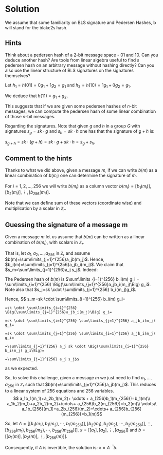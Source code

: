 # Solution

We assume that some familiarity on BLS signature and Pedersen Hashes, b will stand for the blake2s hash.

## Hints

Think about a pedersen hash of a 2-bit message space - 01 and 10. Can you deduce another hash? Are tools from linear algebra useful to find a pedersen hash on an arbitrary message without hashing directly? Can you also use the linear structure of BLS signatures on the signatures themselves?

Let $h_1=h(01)=0g_1 + 1g_2=g_1$ and $h_2=h(10)=1g_1 + 0g_2= g_1$.

We deduce that $h(11)=g_1+g_2$.

This suggests that if we are given some pedersen hashes of $n$-bit messages, we can compute the pedersen hash of some linear combination of those $n$-bit messages.

Regarding the signatures. Note that given $g$ and $h$ in a group $G$ with signatures $s_g=sk \cdot g$ and $s_h=sk \cdot h$ one has that the signature of $g+h$ is:

$s_{g+h}=sk \cdot (g+h)=sk \cdot g + sk \cdot h = s_g+s_h$.

## Comment to the hints

Thanks to what we did above, given a message $m$, if we can write $b(m)$ as a linear combination of $b(m_i)$ one can determine the signature of $m$.

For $i=1,2,\ldots, 256$ we will write $b(m_i)$ as a column vector $b(m_i) = [b_1(m_i)], [b_2(m_i)], \vdots, [b_{256}(m_i)]$.

Note that we can define sum of these vectors (coordinate wise) and multiplication by a scalar in $\mathbb{Z}_r$.

## Guessing the signature of a message m

Given a message $m$ let us assume that $b(m)$ can be written as a linear combination of $b(m_i)$, with scalars in $\mathbb{Z}_r$.

That is, let $a_1, a_2, \ldots, a_{256}$ in $\mathbb{Z}_r$ and assume $b(m)=\sum\limits_{j=1}^{256}a_jb(m_j)$. Hence, $b_i(m)=\sum\limits_{j=1}^{256}a_jb_i(m_j)$. We claim that $s_m=\sum\limits_{j=1}^{256}a_j s_j$. Indeed: 

The Pedersen hash of $b(m)$ is $\sum\limits_{i=1}^{256} b_i(m) g_i = \sum\limits_{i=1}^{256} \Big(\sum\limits_{j=1}^{256}a_jb_i(m_j)\Big) g_i$.
Note also that $s_j=sk \cdot \sum\limits_{j=1}^{256} b_i(m_j)g_i$.

Hence,
$$
    s_m=sk \cdot \sum\limits_{i=1}^{256} b_i(m) g_i=

    =sk \cdot \sum\limits_{i=1}^{256} \Big(\sum\limits_{j=1}^{256}a_jb_i(m_j)\Big) g_i=

    =sk \cdot \sum\limits_{i=1}^{256} \sum\limits_{j=1}^{256} a_jb_i(m_j) g_i=

    =sk \cdot \sum\limits_{j=1}^{256} \sum\limits_{i=1}^{256} a_jb_i(m_j) g_i=

    =\sum\limits_{j=1}^{256} a_j sk \cdot \Big(\sum\limits_{i=1}^{256} b_i(m_j) g_i\Big)=

    =\sum\limits_{j=1}^{256} a_j s_j$$

as we expected.

So, to solve this challenge, given a message $m$ we just need to find $a_1,\ldots, a_{256}$ in $\mathbb{Z}_r$ such that $b(m)=\sum\limits_{j=1}^{256}a_jb(m_j)$. This reduces to a linear system of 256 equations and 256 variables.
$$
    a_1b_1(m_1)+a_2b_1(m_2)+ \cdots + a_{256}b_1(m_{256})=b_1(m)\\
    a_1b_2(m_1)+a_2b_2(m_2)+\cdots+ a_{256}b_2(m_{256})=b_2(m)\\
    \vdots\\
    a_1b_{256}(m_1)+a_2b_{256}(m_2)+\cdots+ a_{256}b_{256}(m_{256})=b_1(m)$$

So, let $A=[ [b_1(m_1),b_1(m_2), \cdots, b_1(m_{256})] , [b_2(m_1),b_2(m_2), \cdots, b_2(m_{256})] ,\vdots, [b_{256}(m_1), b_{256}(m_2), \cdots, b_{256}(m_{256})] ]$, $x=[[a_1],[a_2],\vdots, [a_{256}]]$ and $b=[[b_1(m)],[b_2(m)],\vdots, [b_{256}(m)]]$.

Consequently, if $A$ is invertible, the solution is: $x=A^{-1}b$.